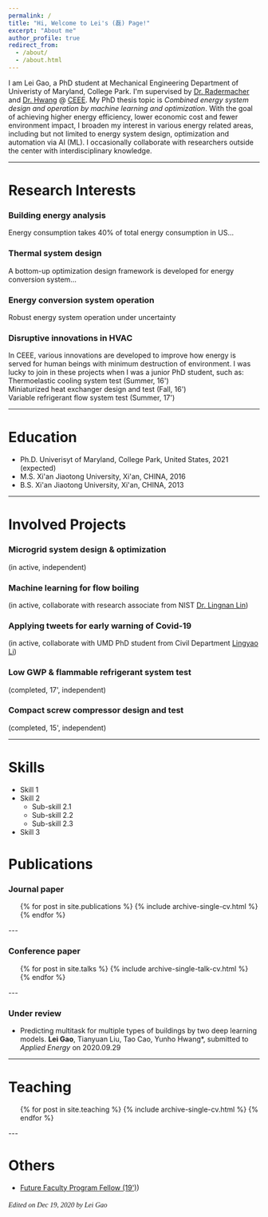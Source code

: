 ```yaml
---
permalink: /
title: "Hi, Welcome to Lei's (磊) Page!"
excerpt: "About me"
author_profile: true
redirect_from: 
  - /about/
  - /about.html
---
```


I am Lei Gao, a PhD student at Mechanical Engineering Department of Univeristy of Maryland, College Park. 
I'm supervised by [Dr. Radermacher](https://energy.umd.edu/clark/faculty/577/Reinhard-Radermacher) and 
[Dr. Hwang](https://enme.umd.edu/clark/faculty/549/Yunho-Hwang) @ [CEEE](https://ceee.umd.edu/). 
My PhD thesis topic is *Combined energy system design and operation by machine learning and optimization*.
With the goal of achieving higher energy efficiency, lower economic cost and fewer environment impact, I broaden 
my interest in various energy related areas, including but not limited to energy system design, optimization and 
automation via AI (ML). I occasionally collaborate with researchers outside the center with interdisciplinary knowledge.

---

Research Interests
======
### Building energy analysis
Energy consumption takes 40% of total energy consumption in US...

### Thermal system design
A bottom-up optimization design framework is developed for energy conversion system...

### Energy conversion system operation
Robust energy system operation under uncertainty

### Disruptive innovations in HVAC
In CEEE, various innovations are developed to improve how energy is served for human beings with minimum destruction of environment.
I was lucky to join in these projects when I was a junior PhD student, such as:<br> 
Thermoelastic cooling system test (Summer, 16')<br> 
Miniaturized heat exchanger design and test (Fall, 16')<br> 
Variable refrigerant flow system test (Summer, 17')<br> 

---

Education
======
- Ph.D. Univerisyt of Maryland, College Park, United States, 2021 (expected)
- M.S.  Xi'an Jiaotong University, Xi'an, CHINA, 2016
- B.S.  Xi'an Jiaotong University, Xi'an, CHINA, 2013

---

Involved Projects
======
### Microgrid system design & optimization 
(in active, independent) <br> 


### Machine learning for flow boiling  
(in active, collaborate with research associate from NIST [Dr. Lingnan Lin](https://scholar.google.com/citations?user=DPrW7bAAAAAJ&hl=en)) <br> 


### Applying tweets for early warning of Covid-19  
(in active, collaborate with UMD PhD student from Civil Department [Lingyao Li](https://scholar.google.com/citations?user=gpky5QgAAAAJ&hl=en)) <br> 


### Low GWP & flammable refrigerant system test 
(completed, 17', independent) <br> 


### Compact screw compressor design and test 
(completed, 15', independent) <br> 

---

Skills
======
* Skill 1
* Skill 2
  * Sub-skill 2.1
  * Sub-skill 2.2
  * Sub-skill 2.3
* Skill 3

Publications
======
### Journal paper
  <ul>{% for post in site.publications %}
    {% include archive-single-cv.html %}
  {% endfor %}</ul>
---

### Conference paper
  <ul>{% for post in site.talks %}
    {% include archive-single-talk-cv.html %}
  {% endfor %}</ul>
---

### Under review
- Predicting multitask for multiple types of buildings by two deep learning models. 
  **Lei Gao**, Tianyuan Liu, Tao Cao, Yunho Hwang\*, submitted to *Applied Energy* on 2020.09.29
  
---

Teaching
======
  <ul>{% for post in site.teaching %}
    {% include archive-single-cv.html %}
  {% endfor %}</ul>
---

Others
======
- [Future Faculty Program Fellow (19')](https://scholar.google.com/citations?user=DPrW7bAAAAAJ&hl=en)) <br>

######  <font face='Papyrus'>Edited on Dec 19, 2020 by Lei Gao</font>

